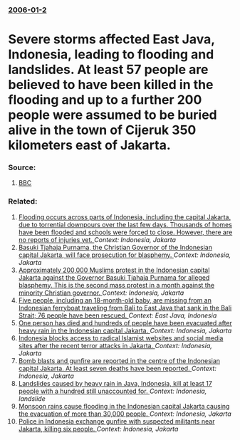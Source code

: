 ### [2006-01-2](/news/2006/01/2/index.md)

#  Severe storms affected East Java, Indonesia, leading to flooding and landslides. At least 57 people are believed to have been killed in the flooding and up to a further 200 people were assumed to be buried alive in the town of Cijeruk 350 kilometers east of Jakarta. 




### Source:

1. [BBC](http://news.bbc.co.uk/2/hi/asia-pacific/4579440.stm)

### Related:

1. [Flooding occurs across parts of Indonesia, including the capital Jakarta, due to torrential downpours over the last few days. Thousands of homes have been flooded and schools were forced to close. However, there are no reports of injuries yet. ](/news/2017/02/21/flooding-occurs-across-parts-of-indonesia-including-the-capital-jakarta-due-to-torrential-downpours-over-the-last-few-days-thousands-of-h.md) _Context: Indonesia, Jakarta_
2. [Basuki Tjahaja Purnama, the Christian Governor of the Indonesian capital Jakarta, will face prosecution for blasphemy. ](/news/2016/12/27/basuki-tjahaja-purnama-the-christian-governor-of-the-indonesian-capital-jakarta-will-face-prosecution-for-blasphemy.md) _Context: Indonesia, Jakarta_
3. [Approximately 200,000 Muslims protest in the Indonesian capital Jakarta against the Governor Basuki Tjahaja Purnama for alleged blasphemy. This is the second mass protest in a month against the minority Christian governor. ](/news/2016/12/2/approximately-200-000-muslims-protest-in-the-indonesian-capital-jakarta-against-the-governor-basuki-tjahaja-purnama-for-alleged-blasphemy-t.md) _Context: Indonesia, Jakarta_
4. [Five people, including an 18-month-old baby,  are missing from an Indonesian ferryboat traveling from Bali to East Java that sank in the Bali Strait; 76 people have been rescued. ](/news/2016/03/4/five-people-including-an-18-month-old-baby-are-missing-from-an-indonesian-ferryboat-traveling-from-bali-to-east-java-that-sank-in-the-bal.md) _Context: East Java, Indonesia_
5. [One person has died and hundreds of people have been evacuated after heavy rain in the Indonesian capital Jakarta. ](/news/2016/02/29/one-person-has-died-and-hundreds-of-people-have-been-evacuated-after-heavy-rain-in-the-indonesian-capital-jakarta.md) _Context: Indonesia, Jakarta_
6. [Indonesia blocks access to radical Islamist websites and social media sites after the recent terror attacks in Jakarta. ](/news/2016/01/16/indonesia-blocks-access-to-radical-islamist-websites-and-social-media-sites-after-the-recent-terror-attacks-in-jakarta.md) _Context: Indonesia, Jakarta_
7. [Bomb blasts and gunfire are reported in the centre of the Indonesian capital Jakarta. At least seven deaths have been reported. ](/news/2016/01/14/bomb-blasts-and-gunfire-are-reported-in-the-centre-of-the-indonesian-capital-jakarta-at-least-seven-deaths-have-been-reported.md) _Context: Indonesia, Jakarta_
8. [Landslides caused by heavy rain in Java, Indonesia, kill at least 17 people with a hundred still unaccounted for. ](/news/2014/12/13/landslides-caused-by-heavy-rain-in-java-indonesia-kill-at-least-17-people-with-a-hundred-still-unaccounted-for.md) _Context: Indonesia, landslide_
9. [Monsoon rains cause flooding in the Indonesian capital Jakarta causing the evacuation of more than 30,000 people. ](/news/2014/01/20/monsoon-rains-cause-flooding-in-the-indonesian-capital-jakarta-causing-the-evacuation-of-more-than-30-000-people.md) _Context: Indonesia, Jakarta_
10. [Police in Indonesia exchange gunfire with suspected militants near Jakarta, killing six people. ](/news/2014/01/1/police-in-indonesia-exchange-gunfire-with-suspected-militants-near-jakarta-killing-six-people.md) _Context: Indonesia, Jakarta_
